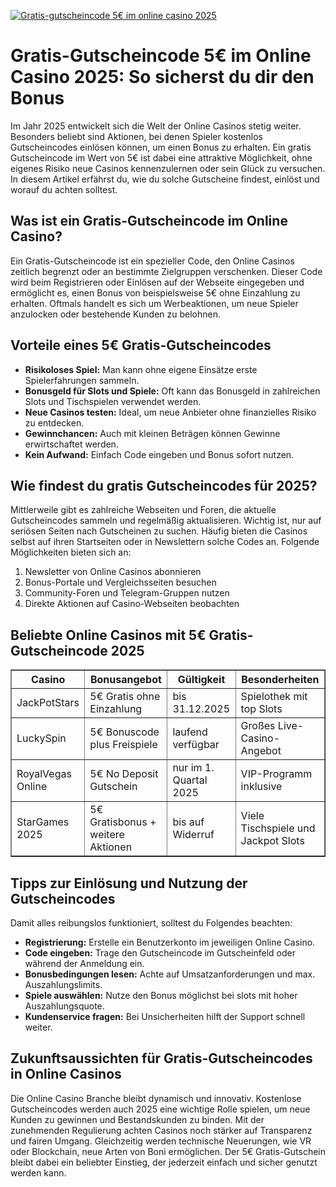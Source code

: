[![Gratis-gutscheincode 5€ im online casino 2025](https://123-caf.pages.dev/gitsignup.png)](https://vrmoo.ru/Bt82HjjY)

<h1>Gratis-Gutscheincode 5€ im Online Casino 2025: So sicherst du dir den Bonus</h1>  <p>Im Jahr 2025 entwickelt sich die Welt der Online Casinos stetig weiter. Besonders beliebt sind Aktionen, bei denen Spieler kostenlos Gutscheincodes einlösen können, um einen Bonus zu erhalten. Ein gratis Gutscheincode im Wert von 5€ ist dabei eine attraktive Möglichkeit, ohne eigenes Risiko neue Casinos kennenzulernen oder sein Glück zu versuchen. In diesem Artikel erfährst du, wie du solche Gutscheine findest, einlöst und worauf du achten solltest.</p>  <h2>Was ist ein Gratis-Gutscheincode im Online Casino?</h2>  <p>Ein Gratis-Gutscheincode ist ein spezieller Code, den Online Casinos zeitlich begrenzt oder an bestimmte Zielgruppen verschenken. Dieser Code wird beim Registrieren oder Einlösen auf der Webseite eingegeben und ermöglicht es, einen Bonus von beispielsweise 5€ ohne Einzahlung zu erhalten. Oftmals handelt es sich um Werbeaktionen, um neue Spieler anzulocken oder bestehende Kunden zu belohnen.</p>  <h2>Vorteile eines 5€ Gratis-Gutscheincodes</h2>  <ul>   <li><strong>Risikoloses Spiel:</strong> Man kann ohne eigene Einsätze erste Spielerfahrungen sammeln.</li>   <li><strong>Bonusgeld für Slots und Spiele:</strong> Oft kann das Bonusgeld in zahlreichen Slots und Tischspielen verwendet werden.</li>   <li><strong>Neue Casinos testen:</strong> Ideal, um neue Anbieter ohne finanzielles Risiko zu entdecken.</li>   <li><strong>Gewinnchancen:</strong> Auch mit kleinen Beträgen können Gewinne erwirtschaftet werden.</li>   <li><strong>Kein Aufwand:</strong> Einfach Code eingeben und Bonus sofort nutzen.</li> </ul>  <h2>Wie findest du gratis Gutscheincodes für 2025?</h2>  <p>Mittlerweile gibt es zahlreiche Webseiten und Foren, die aktuelle Gutscheincodes sammeln und regelmäßig aktualisieren. Wichtig ist, nur auf seriösen Seiten nach Gutscheinen zu suchen. Häufig bieten die Casinos selbst auf ihren Startseiten oder in Newslettern solche Codes an. Folgende Möglichkeiten bieten sich an:</p>  <ol>   <li>Newsletter von Online Casinos abonnieren</li>   <li>Bonus-Portale und Vergleichsseiten besuchen</li>   <li>Community-Foren und Telegram-Gruppen nutzen</li>   <li>Direkte Aktionen auf Casino-Webseiten beobachten</li> </ol>  <h2>Beliebte Online Casinos mit 5€ Gratis-Gutscheincode 2025</h2>  <table border="1" cellpadding="8" cellspacing="0">   <thead>     <tr>       <th>Casino</th>       <th>Bonusangebot</th>       <th>Gültigkeit</th>       <th>Besonderheiten</th>     </tr>   </thead>   <tbody>     <tr>       <td>JackPotStars</td>       <td>5€ Gratis ohne Einzahlung</td>       <td>bis 31.12.2025</td>       <td>Spielothek mit top Slots</td>     </tr>     <tr>       <td>LuckySpin</td>       <td>5€ Bonuscode plus Freispiele</td>       <td>laufend verfügbar</td>       <td>Großes Live-Casino-Angebot</td>     </tr>     <tr>       <td>RoyalVegas Online</td>       <td>5€ No Deposit Gutschein</td>       <td>nur im 1. Quartal 2025</td>       <td>VIP-Programm inklusive</td>     </tr>     <tr>       <td>StarGames 2025</td>       <td>5€ Gratisbonus + weitere Aktionen</td>       <td>bis auf Widerruf</td>       <td>Viele Tischspiele und Jackpot Slots</td>     </tr>   </tbody> </table>  <h2>Tipps zur Einlösung und Nutzung der Gutscheincodes</h2>  <p>Damit alles reibungslos funktioniert, solltest du Folgendes beachten:</p>  <ul>   <li><strong>Registrierung:</strong> Erstelle ein Benutzerkonto im jeweiligen Online Casino.</li>   <li><strong>Code eingeben:</strong> Trage den Gutscheincode im Gutscheinfeld oder während der Anmeldung ein.</li>   <li><strong>Bonusbedingungen lesen:</strong> Achte auf Umsatzanforderungen und max. Auszahlungslimits.</li>   <li><strong>Spiele auswählen:</strong> Nutze den Bonus möglichst bei slots mit hoher Auszahlungsquote.</li>   <li><strong>Kundenservice fragen:</strong> Bei Unsicherheiten hilft der Support schnell weiter.</li> </ul>  <h2>Zukunftsaussichten für Gratis-Gutscheincodes in Online Casinos</h2>  <p>Die Online Casino Branche bleibt dynamisch und innovativ. Kostenlose Gutscheincodes werden auch 2025 eine wichtige Rolle spielen, um neue Kunden zu gewinnen und Bestandskunden zu binden. Mit der zunehmenden Regulierung achten Casinos noch stärker auf Transparenz und fairen Umgang. Gleichzeitig werden technische Neuerungen, wie VR oder Blockchain, neue Arten von Boni ermöglichen. Der 5€ Gratis-Gutschein bleibt dabei ein beliebter Einstieg, der jederzeit einfach und sicher genutzt werden kann.</p>